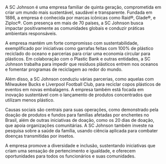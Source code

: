 A SC Johnson é uma empresa familiar de quinta geração, comprometida em criar um mundo mais sustentável, saudável e transparente. Fundada em 1886, a empresa é conhecida por marcas icônicas como Raid®, Glade®, e Ziploc®. Com presença em mais de 70 países, a SC Johnson busca impactar positivamente as comunidades globais e conduzir práticas ambientais responsáveis.

A empresa mantém um forte compromisso com sustentabilidade, exemplificado por iniciativas como garrafas feitas com 100% de plástico reciclado do oceano e parcerias para criar uma economia circular para plásticos. Em colaboração com o Plastic Bank e outras entidades, a SC Johnson trabalha para impedir que resíduos plásticos entrem nos oceanos e fomentar programas de reciclagem ao redor do mundo.

Além disso, a SC Johnson conduziu várias parcerias, como aquelas com Milwaukee Bucks e Liverpool Football Club, para reciclar copos plásticos de eventos em novas embalagens. A empresa também está focada em inovação sustentável com o lançamento de produtos concentrados que utilizam menos plástico.

Causas sociais são centrais para suas operações, como demonstrado pela doação de produtos e fundos para famílias afetadas por enchentes no Brasil, além de outras iniciativas de doação, como os 20 dias de doação, que apoia organizações comunitárias. A SC Johnson também investe na pesquisa sobre a saúde da família, usando ciência aplicada para combater doenças transmitidas por insetos.

A empresa promove a diversidade e inclusão, sustentando iniciativas que criam uma sensação de pertencimento e igualdade, e oferecem oportunidades para todos os funcionários e suas comunidades.